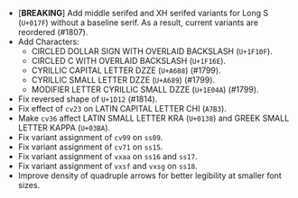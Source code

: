 * \[**BREAKING**\] Add middle serifed and XH serifed variants for Long S (`U+017F`) without a baseline serif. As a result, current variants are reordered (#1807).
* Add Characters:
  - CIRCLED DOLLAR SIGN WITH OVERLAID BACKSLASH (`U+1F10F`).
  - CIRCLED C WITH OVERLAID BACKSLASH (`U+1F16E`).
  - CYRILLIC CAPITAL LETTER DZZE (`U+A688`) (#1799).
  - CYRILLIC SMALL LETTER DZZE (`U+A689`) (#1799).
  - MODIFIER LETTER CYRILLIC SMALL DZZE (`U+1E04A`) (#1799).
* Fix reversed shape of `U+1D12` (#1814).
* Fix effect of `cv23` on LATIN CAPITAL LETTER CHI (`A7B3`).
* Make `cv36` affect LATIN SMALL LETTER KRA (`U+0138`) and GREEK SMALL LETTER KAPPA (`U+03BA`).
* Fix variant assignment of `cv99` on `ss09`.
* Fix variant assignment of `cv71` on `ss15`.
* Fix variant assignment of `vxaa` on `ss16` and `ss17`.
* Fix variant assignment of `vxsf` and `vxsg` on `ss18`.
* Improve density of quadruple arrows for better legibility at smaller font sizes.
